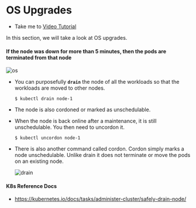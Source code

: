 # OS Upgrades
  - Take me to [Video Tutorial](https://kodekloud.com/topic/os-upgrades/)
  
In this section, we will take a look at OS upgrades.

#### If the node was down for more than 5 minutes, then the pods are terminated from that node

  ![os](os.PNG)
  
- You can purposefully **`drain`** the node of all the workloads so that the workloads are moved to other nodes.
  ```
  $ kubectl drain node-1
  ```
- The node is also cordoned or marked as unschedulable.
- When the node is back online after a maintenance, it is still unschedulable. You then need to uncordon it.
  ```
  $ kubectl uncordon node-1
  ```
- There is also another command called cordon. Cordon simply marks a node unschedulable. Unlike drain it does not terminate or move the pods on an existing node.

  ![drain](drain.PNG)
  
  
#### K8s Reference Docs
- https://kubernetes.io/docs/tasks/administer-cluster/safely-drain-node/
